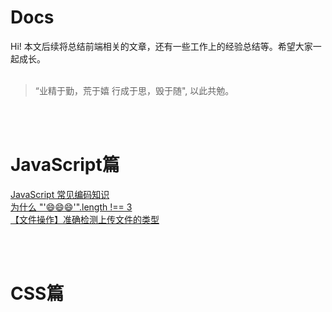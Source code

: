 # Docs

Hi! 本文后续将总结前端相关的文章，还有一些工作上的经验总结等。希望大家一起成长。
<br /><br />
> “业精于勤，荒于嬉 行成于思，毁于随", 以此共勉。

<br /><br />

# JavaScript篇
[JavaScript 常见编码知识](https://github.com/liyinfeng25/Docs/blob/main/JavaScript/JavaScript%20%E5%B8%B8%E8%A7%81%E7%BC%96%E7%A0%81%E7%9F%A5%E8%AF%86.md)
<br />
[为什么 "'😄😄😄'".length !== 3]()
<br />
[【文件操作】准确检测上传文件的类型](https://github.com/liyinfeng25/Docs/blob/main/JavaScript/JavaScript%20%E5%B8%B8%E8%A7%81%E7%BC%96%E7%A0%81%E7%9F%A5%E8%AF%86.pdf)

<br /><br />

# CSS篇

